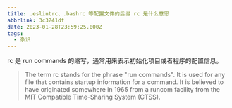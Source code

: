 ```yaml
---
title: .eslintrc、.bashrc 等配置文件的后缀 rc 是什么意思
abbrlink: 3c3241df
date: 2023-01-28T23:59:25.000Z
tags:
  - 杂识
---
```


rc 是 run commands 的缩写，通常用来表示初始化项目或者程序的配置信息。

> The term rc stands for the phrase "run commands". It is used for any file that contains startup information for a command. It is believed to have originated somewhere in 1965 from a runcom facility from the MIT Compatible Time-Sharing System (CTSS).
